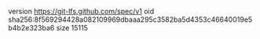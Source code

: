 version https://git-lfs.github.com/spec/v1
oid sha256:8f569294428a082109969dbaaa295c3582ba5d4353c46640019e5b4b2e323ba6
size 15115
